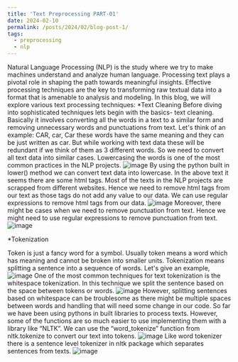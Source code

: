 ```yaml
---
title: 'Text Preprocessing PART-01'
date: 2024-02-10
permalink: /posts/2024/02/blog-post-1/
tags:
  - preprocessing
  - nlp
---
```


Natural Language Processing (NLP) is the study where we try to make machines understand and analyze human language. Processing text plays a pivotal role in shaping the path towards meaningful insights. Effective processing techniques are the key to transforming raw textual data into a format that is amenable to analysis and modeling. In this blog, we will explore various text processing techniques:
*Text Cleaning
Before diving into sophisticated techniques lets begin with the basics- text cleaning. Basically it involves converting all the words in a text to a similar form and removing unnecessary words and punctuations from text. Let's think of an example: CAR, car, Car these words have the same meaning and they can be just written as car.  But while working with text data these will be redundant if we think of them as 3 different words. So we need to convert all text data into similar cases. Lowercasing the words is one of the most common practices in the NLP projects. 
![image](https://github.com/Kazi-KR/Kazi-KR.github.io/blob/master/images/Profile.png)
By using the python built in lower() method we can convert text data into lowercase. In the above text it seems there are some html tags. Most of the texts in the NLP projects are scrapped from different websites. Hence we need to remove html tags from our text as those tags do not add any value to our data. We can use regular expressions to remove html tags from our data. 
![image]()
Moreover, there might be cases when we need to remove punctuation from text. Hence we might need to use regular expressions to remove punctuation from text. 
![image]()

*Tokenization 

Token is just a fancy word for a symbol. Usually token means a word which has meaning and cannot be broken into smaller units. Tokenization means splitting a sentence into a sequence of words. Let's give an example,  
![image]()
One of the most common techniques for text tokenization is the whitespace tokenization. In this technique we split the sentence based on the space between tokens or words. 
![image]()
However, splitting sentences based on whitespace can be troublesome as there might be multiple spaces between words and handling that will need some change in our code. So far we have been using pythons in built libraries to process texts. However, some of the functions are so much easier to use implementing them with a library like “NLTK”. We can use the “word_tokenize” function from nltk.tokenize to convert our text into tokens. 
![image]()
Like word tokenizer there is a sentence level tokenizer in nltk package which separates sentences from texts.
![image]()
